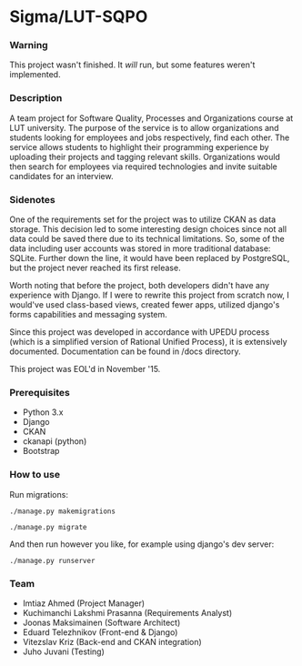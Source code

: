 Sigma/LUT-SQPO
========

### Warning
This project wasn't finished. It *will* run, but some features weren't implemented.

### Description
A team project for Software Quality, Processes and Organizations course at LUT university. The purpose of the service is to allow organizations and students looking for employees and jobs respectively, find each other. The service allows students to highlight their programming experience by uploading their projects and tagging relevant skills. Organizations would then search for employees via required technologies and invite suitable candidates for an interview.

### Sidenotes
One of the requirements set for the project was to utilize CKAN as data storage. This decision led to some interesting design choices since not all data could be saved there due to its technical limitations. So, some of the data including user accounts was stored in more traditional database: SQLite. Further down the line, it would have been replaced by PostgreSQL, but the project never reached its first release.

Worth noting that before the project, both developers didn't have any experience with Django. If I were to rewrite this project from scratch now, I would've used class-based views, created fewer apps, utilized django's forms capabilities and messaging system.

Since this project was developed in accordance with UPEDU process (which is a simplified version of Rational Unified Process), it is extensively documented. Documentation can be found in /docs directory.

This project was EOL'd in November '15.

### Prerequisites
- Python 3.x
- Django
- CKAN
- ckanapi (python)
- Bootstrap

### How to use
Run migrations:

`./manage.py makemigrations`

`./manage.py migrate`

And then run however you like, for example using django's dev server:

`./manage.py runserver`

### Team
- Imtiaz Ahmed (Project Manager)
- Kuchimanchi Lakshmi Prasanna (Requirements Analyst)
- Joonas Maksimainen (Software Architect)
- Eduard Telezhnikov (Front-end & Django)
- Vitezslav Kriz (Back-end and CKAN integration)
- Juho Juvani (Testing)